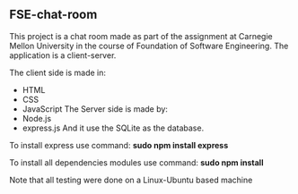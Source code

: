 **FSE-chat-room**
---
This project is a chat room made as part of the assignment at Carnegie Mellon University in the course of Foundation of Software Engineering.
The application is a client-server.

The client side is made in:
 - HTML
 - CSS
 - JavaScript
The Server side is made by:
 - Node.js 
 - express.js
And it use the SQLite as the database.

To install express use command:
**sudo npm install express**

To install all dependencies modules use command:
**sudo npm install**

Note that all testing were done on a Linux-Ubuntu based machine
